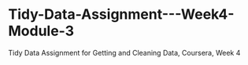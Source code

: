 # Tidy-Data-Assignment---Week4-Module-3
Tidy Data Assignment for Getting and Cleaning Data, Coursera, Week 4
